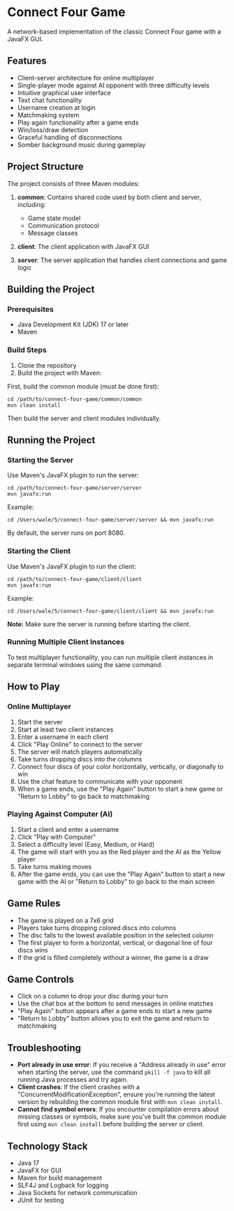 # Connect Four Game

A network-based implementation of the classic Connect Four game with a JavaFX GUI.

## Features

- Client-server architecture for online multiplayer
- Single-player mode against AI opponent with three difficulty levels
- Intuitive graphical user interface
- Text chat functionality
- Username creation at login
- Matchmaking system
- Play again functionality after a game ends
- Win/loss/draw detection
- Graceful handling of disconnections
- Somber background music during gameplay

## Project Structure

The project consists of three Maven modules:

1. **common**: Contains shared code used by both client and server, including:
   - Game state model
   - Communication protocol
   - Message classes

2. **client**: The client application with JavaFX GUI

3. **server**: The server application that handles client connections and game logic

## Building the Project

### Prerequisites

- Java Development Kit (JDK) 17 or later
- Maven

### Build Steps

1. Clone the repository
2. Build the project with Maven:

First, build the common module (must be done first):
```
cd /path/to/connect-four-game/common/common
mvn clean install
```

Then build the server and client modules individually.

## Running the Project

### Starting the Server

Use Maven's JavaFX plugin to run the server:

```
cd /path/to/connect-four-game/server/server
mvn javafx:run
```

Example:
```
cd /Users/wale/5/connect-four-game/server/server && mvn javafx:run
```

By default, the server runs on port 8080.

### Starting the Client

Use Maven's JavaFX plugin to run the client:

```
cd /path/to/connect-four-game/client/client
mvn javafx:run
```

Example:
```
cd /Users/wale/5/connect-four-game/client/client && mvn javafx:run
```

**Note:** Make sure the server is running before starting the client.

### Running Multiple Client Instances

To test multiplayer functionality, you can run multiple client instances in separate terminal windows using the same command.

## How to Play

### Online Multiplayer

1. Start the server
2. Start at least two client instances
3. Enter a username in each client
4. Click "Play Online" to connect to the server
5. The server will match players automatically
6. Take turns dropping discs into the columns
7. Connect four discs of your color horizontally, vertically, or diagonally to win
8. Use the chat feature to communicate with your opponent
9. When a game ends, use the "Play Again" button to start a new game or "Return to Lobby" to go back to matchmaking

### Playing Against Computer (AI)

1. Start a client and enter a username
2. Click "Play with Computer"
3. Select a difficulty level (Easy, Medium, or Hard)
4. The game will start with you as the Red player and the AI as the Yellow player
5. Take turns making moves
6. After the game ends, you can use the "Play Again" button to start a new game with the AI or "Return to Lobby" to go back to the main screen

## Game Rules

- The game is played on a 7x6 grid
- Players take turns dropping colored discs into columns
- The disc falls to the lowest available position in the selected column
- The first player to form a horizontal, vertical, or diagonal line of four discs wins
- If the grid is filled completely without a winner, the game is a draw

## Game Controls

- Click on a column to drop your disc during your turn
- Use the chat box at the bottom to send messages in online matches
- "Play Again" button appears after a game ends to start a new game
- "Return to Lobby" button allows you to exit the game and return to matchmaking

## Troubleshooting

- **Port already in use error**: If you receive a "Address already in use" error when starting the server, use the command `pkill -f java` to kill all running Java processes and try again.
- **Client crashes**: If the client crashes with a "ConcurrentModificationException", ensure you're running the latest version by rebuilding the common module first with `mvn clean install`.
- **Cannot find symbol errors**: If you encounter compilation errors about missing classes or symbols, make sure you've built the common module first using `mvn clean install` before building the server or client.

## Technology Stack

- Java 17
- JavaFX for GUI
- Maven for build management
- SLF4J and Logback for logging
- Java Sockets for network communication
- JUnit for testing 